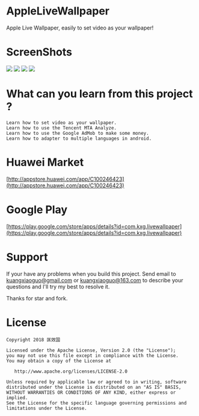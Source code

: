 # AppleLiveWallpaper
Apple Live Wallpaper, easily to set video as your wallpaper!

# ScreenShots
![](https://github.com/kuangxiaoguo0123/AppleLiveWallpaper/blob/master/screenshots/Screenshot_20180406-172737_01.png)
![](https://github.com/kuangxiaoguo0123/AppleLiveWallpaper/blob/master/screenshots/Screenshot_20180406-172902_02.png)
![](https://github.com/kuangxiaoguo0123/AppleLiveWallpaper/blob/master/screenshots/Screenshot_20180406-173026_03.png)
![](https://github.com/kuangxiaoguo0123/AppleLiveWallpaper/blob/master/screenshots/Screenshot_20180406-173046_04.png)

# What can you learn from this project ?
```
Learn how to set video as your wallpaper.
Learn how to use the Tencent MTA Analyze.
Learn how to use the Google AdMob to make some money.
Learn how to adapter to multiple languages in android.
```
# Huawei Market
[http://appstore.huawei.com/app/C100246423](http://appstore.huawei.com/app/C100246423)

# Google Play
[https://play.google.com/store/apps/details?id=com.kxg.livewallpaper](https://play.google.com/store/apps/details?id=com.kxg.livewallpaper)

# Support
If your have any problems when you build this project. Send email to kuangxiaoguo@gmail.com or kuangxiaoguo@163.com to describe your questions and I'll try my best to resolve it. 

Thanks for star and fork.

# License
```
Copyright 2018 匡效国

Licensed under the Apache License, Version 2.0 (the "License");
you may not use this file except in compliance with the License.
You may obtain a copy of the License at

   http://www.apache.org/licenses/LICENSE-2.0

Unless required by applicable law or agreed to in writing, software
distributed under the License is distributed on an "AS IS" BASIS,
WITHOUT WARRANTIES OR CONDITIONS OF ANY KIND, either express or implied.
See the License for the specific language governing permissions and
limitations under the License.
```
